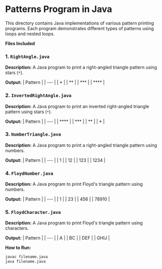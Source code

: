 # Patterns Program in Java

This directory contains Java implementations of various pattern printing programs. Each program demonstrates different types of patterns using loops and nested loops.

**Files Included**

### 1. `RightAngle.java`

**Description:**
A Java program to print a right-angled triangle pattern using stars (`*`).

**Output:**
| Pattern |
| --- |
| *      |
| **     |
| ***    |
| ****   |

### 2. `InvertedRightAngle.java`

**Description:**
A Java program to print an inverted right-angled triangle pattern using stars (`*`).

**Output:**
| Pattern |
| --- |
| ****   |
| ***    |
| **     |
| *      |

### 3. `NumberTriangle.java`

**Description:**
A Java program to print a right-angled triangle pattern using numbers.

**Output:**
| Pattern |
| --- |
| 1      |
| 12     |
| 123    |
| 1234   |

### 4. `FloydNumber.java`

**Description:**
A Java program to print Floyd's triangle pattern using numbers.

**Output:**
| Pattern |
| --- |
| 1      |
| 23     |
| 456    |
| 78910  |

### 5. `FloydCharacter.java`

**Description:**
A Java program to print Floyd's triangle pattern using characters.

**Output:**
| Pattern |
| --- |
| A      |
| BC     |
| DEF    |
| GHIJ   |

**How to Run:**
```bash
javac filename.java
java filename.java